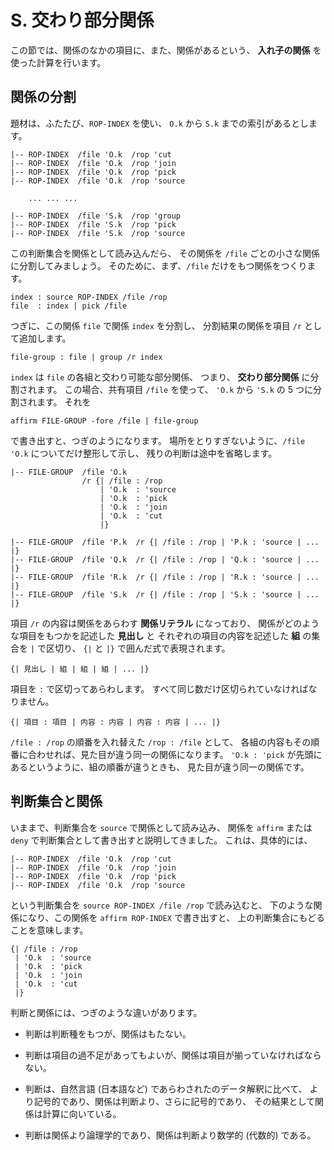 # S. 交わり部分関係


この節では、関係のなかの項目に、また、関係があるという、
**入れ子の関係** を使った計算を行います。


## 関係の分割

題材は、ふたたび、`ROP-INDEX` を使い、
`O.k` から `S.k` までの索引があるとします。

``` text
|-- ROP-INDEX  /file 'O.k  /rop 'cut
|-- ROP-INDEX  /file 'O.k  /rop 'join
|-- ROP-INDEX  /file 'O.k  /rop 'pick
|-- ROP-INDEX  /file 'O.k  /rop 'source

    ... ... ...

|-- ROP-INDEX  /file 'S.k  /rop 'group
|-- ROP-INDEX  /file 'S.k  /rop 'pick
|-- ROP-INDEX  /file 'S.k  /rop 'source
```

この判断集合を関係として読み込んだら、
その関係を `/file` ごとの小さな関係に分割してみましょう。
そのために、まず、`/file` だけをもつ関係をつくります。

``` text
index : source ROP-INDEX /file /rop
file  : index | pick /file
```

つぎに、この関係 `file` で関係 `index` を分割し、
分割結果の関係を項目 `/r` として追加します。

``` text
file-group : file | group /r index
```

`index` は `file` の各組と交わり可能な部分関係、
つまり、 **交わり部分関係** に分割されます。
この場合、共有項目 `/file` を使って、
`'O.k` から `'S.k` の 5 つに分割されます。
それを

``` text
affirm FILE-GROUP -fore /file | file-group
```

で書き出すと、つぎのようになります。
場所をとりすぎないように、`/file 'O.k` についてだけ整形して示し、
残りの判断は途中を省略します。

``` text
|-- FILE-GROUP  /file 'O.k
                /r {| /file : /rop
                    | 'O.k  : 'source
                    | 'O.k  : 'pick
                    | 'O.k  : 'join
                    | 'O.k  : 'cut
                    |}

|-- FILE-GROUP  /file 'P.k  /r {| /file : /rop | 'P.k : 'source | ... |}
|-- FILE-GROUP  /file 'Q.k  /r {| /file : /rop | 'Q.k : 'source | ... |}
|-- FILE-GROUP  /file 'R.k  /r {| /file : /rop | 'R.k : 'source | ... |}
|-- FILE-GROUP  /file 'S.k  /r {| /file : /rop | 'S.k : 'source | ... |}
```

項目 `/r` の内容は関係をあらわす **関係リテラル** になっており、
関係がどのような項目をもつかを記述した **見出し** と
それぞれの項目の内容を記述した **組** の集合を `|` で区切り、
`{|` と `|}` で囲んだ式で表現されます。

``` text
{| 見出し | 組 | 組 | 組 | ... |}
```

項目を `:` で区切ってあらわします。
すべて同じ数だけ区切られていなければなりません。

``` text
{| 項目 : 項目 | 内容 : 内容 | 内容 : 内容 | ... |}
```

`/file : /rop` の順番を入れ替えた `/rop : /file` として、
各組の内容もその順番に合わせれば、見た目が違う同一の関係になります。
`'O.k : 'pick` が先頭にあるというように、組の順番が違うときも、
見た目が違う同一の関係です。


## 判断集合と関係

いままで、判断集合を `source` で関係として読み込み、
関係を `affirm` または `deny` で判断集合として書き出すと説明してきました。
これは、具体的には、

``` text
|-- ROP-INDEX  /file 'O.k  /rop 'cut
|-- ROP-INDEX  /file 'O.k  /rop 'join
|-- ROP-INDEX  /file 'O.k  /rop 'pick
|-- ROP-INDEX  /file 'O.k  /rop 'source
```

という判断集合を `source ROP-INDEX /file /rop` で読み込むと、
下のような関係になり、この関係を `affirm ROP-INDEX` で書き出すと、
上の判断集合にもどることを意味します。

``` text
{| /file : /rop
 | 'O.k  : 'source
 | 'O.k  : 'pick
 | 'O.k  : 'join
 | 'O.k  : 'cut
 |}
```

判断と関係には、つぎのような違いがあります。

 - 判断は判断種をもつが、関係はもたない。

 - 判断は項目の過不足があってもよいが、関係は項目が揃っていなければならない。

 - 判断は、自然言語 (日本語など) であらわされたのデータ解釈に比べて、
   より記号的であり、関係は判断より、さらに記号的であり、
   その結果として関係は計算に向いている。

 - 判断は関係より論理学的であり、関係は判断より数学的 (代数的) である。


[S.k]:   https://github.com/seinokatsuhiro/abc-of-koshucode/blob/master/draft/japanese/section/S/S.k

<!-- ------------------------------------------------------------------
|-- TERM  /ja0 'い  /ja '入れ子の関係    /en "nested relation"
|-- TERM  /ja0 'か  /ja '関係リテラル    /en "literal of relation"
|-- TERM  /ja0 'く  /ja '組              /en "tuple"
|-- TERM  /ja0 'ま  /ja '交わり部分関係  /en "meetable subrelation"
|-- TERM  /ja0 'み  /ja '見出し          /en "heading"
------------------------------------------------------------------- -->

